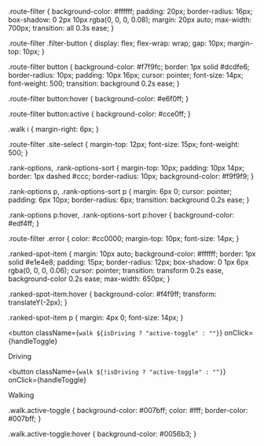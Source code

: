 .route-filter {
  background-color: #ffffff;
  padding: 20px;
  border-radius: 16px;
  box-shadow: 0 2px 10px rgba(0, 0, 0, 0.08);
  margin: 20px auto;
  max-width: 700px;
  transition: all 0.3s ease;
}

.route-filter .filter-button {
  display: flex;
  flex-wrap: wrap;
  gap: 10px;
  margin-top: 10px;
}

.route-filter button {
  background-color: #f7f9fc;
  border: 1px solid #dcdfe6;
  border-radius: 10px;
  padding: 10px 16px;
  cursor: pointer;
  font-size: 14px;
  font-weight: 500;
  transition: background 0.2s ease;
}

.route-filter button:hover {
  background-color: #e6f0ff;
}

.route-filter button:active {
  background-color: #cce0ff;
}

.walk i {
  margin-right: 6px;
}

.route-filter .site-select {
  margin-top: 12px;
  font-size: 15px;
  font-weight: 500;
}

.rank-options,
.rank-options-sort {
  margin-top: 10px;
  padding: 10px 14px;
  border: 1px dashed #ccc;
  border-radius: 10px;
  background-color: #f9f9f9;
}

.rank-options p,
.rank-options-sort p {
  margin: 6px 0;
  cursor: pointer;
  padding: 6px 10px;
  border-radius: 6px;
  transition: background 0.2s ease;
}

.rank-options p:hover,
.rank-options-sort p:hover {
  background-color: #edf4ff;
}

.route-filter .error {
  color: #cc0000;
  margin-top: 10px;
  font-size: 14px;
}

.ranked-spot-item {
  margin: 10px auto;
  background-color: #ffffff;
  border: 1px solid #e1e4e8;
  padding: 15px;
  border-radius: 12px;
  box-shadow: 0 1px 6px rgba(0, 0, 0, 0.06);
  cursor: pointer;
  transition: transform 0.2s ease, background-color 0.2s ease;
  max-width: 650px;
}

.ranked-spot-item:hover {
  background-color: #f4f9ff;
  transform: translateY(-2px);
}

.ranked-spot-item p {
  margin: 4px 0;
  font-size: 14px;
}



<button
  className={`walk ${isDriving ? "active-toggle" : ""}`}
  onClick={handleToggle}
>
  <i className="fas fa-car"></i>
  <p>Driving</p>
</button>

<button
  className={`walk ${!isDriving ? "active-toggle" : ""}`}
  onClick={handleToggle}
>
  <i className="fas fa-walking"></i>
  <p>Walking</p>
</button>




.walk.active-toggle {
  background-color: #007bff;
  color: #fff;
  border-color: #007bff;
}

.walk.active-toggle:hover {
  background-color: #0056b3;
}
